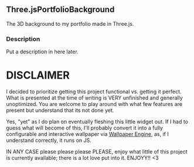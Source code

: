 ## Three.jsPortfolioBackground
The 3D background to my portfolio made in Three.js.

### Description
Put a description in here later. 

# DISCLAIMER
I decided to prioritize getting this project functional vs. getting it perfect. What is presented at the time of writing is VERY unfinished and generally unoptimized. You are welcome to play around with what few features are present but understand that its not done yet. 

Yes, "yet" as I do plan on eventually fleshing this little widget out. If I had to guess what will become of this, I'll probably convert it into a fully configurable and interactive wallpaper via [Wallpaper Engine](https://store.steampowered.com/app/431960/Wallpaper_Engine/), as, if I understand correctly, it runs on JS. 

IN ANY CASE please please please PLEASE, enjoy what little of this project is currently available; there is a lot love put into it. ENJOYY!! <3 

